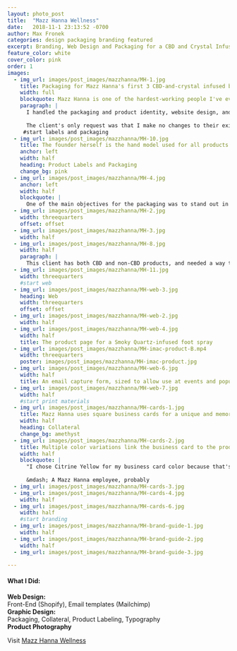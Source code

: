 ```yaml
---
layout: photo_post
title:  "Mazz Hanna Wellness"
date:   2018-11-1 23:13:52 -0700
author: Max Fronek
categories: design packaging branding featured
excerpt: Branding, Web Design and Packaging for a CBD and Crystal Infused Beauty Line.
feature_color: white
cover_color: pink
order: 1
images:
  - img_url: images/post_images/mazzhanna/MH-1.jpg
    title: Packaging for Mazz Hanna's first 3 CBD-and-crystal infused beauty products
    width: full
    blockquote: Mazz Hanna is one of the hardest-working people I've ever met, and I was elated when she asked me to design the brand identity for her latest project.
    paragraph: | 
      I handled the packaging and product identity, website design, and general branding for Mazz Hanna. I also took the product photos for their launch and for new product releases.
      
      The client's only request was that I make no changes to their existing logo. I was able to use elements from that logo to tie their designs together and create a unified brand identity.
     #start labels and packaging 
  - img_url: images/post_images/mazzhanna/MH-10.jpg
    title: The founder herself is the hand model used for all products.
    anchor: left
    width: half
    heading: Product Labels and Packaging
    change_bg: pink
  - img_url: images/post_images/mazzhanna/MH-4.jpg
    anchor: left
    width: half
    blockquote: |
      One of the main objectives for the packaging was to stand out in a 'shelfie' when compared with other brands.
  - img_url: images/post_images/mazzhanna/MH-2.jpg
    width: threequarters
    offset: offset
  - img_url: images/post_images/mazzhanna/MH-3.jpg
    width: half
  - img_url: images/post_images/mazzhanna/MH-8.jpg
    width: half
    paragraph: |
      This client has both CBD and non-CBD products, and needed a way to differentiate the two quickly and obviously. All CBD-infused products use a geometric patterns and pastels to create a memorable impression and create easy recognition. All non-CBD products are distinguished by a visually clean style, making it easy to identify which products are which.
  - img_url: images/post_images/mazzhanna/MH-11.jpg
    width: threequarters
    #start web   
  - img_url: images/post_images/mazzhanna/MH-web-3.jpg
    heading: Web  
    width: threequarters
    offset: offset
  - img_url: images/post_images/mazzhanna/MH-web-2.jpg  
    width: half   
  - img_url: images/post_images/mazzhanna/MH-web-4.jpg
    width: half
    title: The product page for a Smoky Quartz-infused foot spray       
  - img_url: images/post_images/mazzhanna/MH-imac-product-B.mp4
    width: threequarters
    poster: images/post_images/mazzhanna/MH-imac-product.jpg
  - img_url: images/post_images/mazzhanna/MH-web-6.jpg
    width: half
    title: An email capture form, sized to allow use at events and popups
  - img_url: images/post_images/mazzhanna/MH-web-7.jpg
    width: half
    #start print materials
  - img_url: images/post_images/mazzhanna/MH-cards-1.jpg
    title: Mazz Hanna uses square business cards for a unique and memorable feel.
    width: half
    heading: Collateral
    change_bg: amethyst
  - img_url: images/post_images/mazzhanna/MH-cards-2.jpg
    title: Multiple color variations link the business card to the product design
    width: half
    blockquote: | 
      "I chose Citrine Yellow for my business card color because that's my personality&#58; refreshing, uplifting, and effervescent."
      
      &mdash; A Mazz Hanna employee, probably
  - img_url: images/post_images/mazzhanna/MH-cards-3.jpg
  - img_url: images/post_images/mazzhanna/MH-cards-4.jpg
    width: half
  - img_url: images/post_images/mazzhanna/MH-cards-6.jpg
    width: half     
    #start branding
  - img_url: images/post_images/mazzhanna/MH-brand-guide-1.jpg
    width: half
  - img_url: images/post_images/mazzhanna/MH-brand-guide-2.jpg
    width: half       
  - img_url: images/post_images/mazzhanna/MH-brand-guide-3.jpg

---
```


#### What I Did:
**Web Design:**  
Front-End (Shopify), Email templates (Mailchimp)  
**Graphic Design:**  
Packaging, Collateral, Product Labeling, Typography  
**Product Photography**  

Visit [Mazz Hanna Wellness](http://mazzhanna.com)
